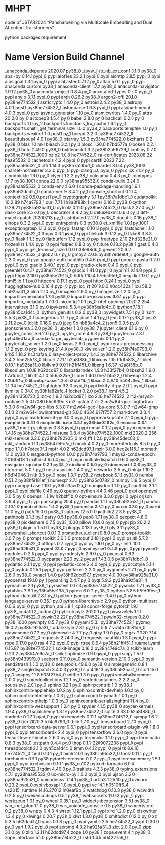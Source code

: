 # MHPT
code of JSTAR2024 “Pansharpening via Multiscale Embedding and Dual Attention Transformers”

python packages requirement
# Name                    Version                   Build  Channel
_anaconda_depends         2020.07                  py38_0
_ipyw_jlab_nb_ext_conf    0.1.0                    py38_0
absl-py                   0.14.1                   pypi_0    pypi
aiofiles                  23.2.1                   pypi_0    pypi
aiohttp                   3.8.5                    pypi_0    pypi
aiosignal                 1.3.1                    pypi_0    pypi
alabaster                 0.7.12                     py_0
altair                    5.0.1                    pypi_0    pypi
anaconda                  custom                   py38_1
anaconda-client           1.7.2                    py38_0
anaconda-navigator        1.9.12                   py38_0
anaconda-project          0.8.4                      py_0
annotated-types           0.5.0                    pypi_0    pypi
anyio                     3.7.1                    pypi_0    pypi
argh                      0.26.2                   py38_0
argon2-cffi               20.1.0           py38he774522_1
asn1crypto                1.4.0                      py_0
astroid                   2.4.2                    py38_0
astropy                   4.0.1.post1      py38he774522_1
astunparse                1.6.3                    pypi_0    pypi
async-timeout             4.0.3                    pypi_0    pypi
async_generator           1.10                       py_0
atomicwrites              1.4.0                      py_0
attrs                     20.2.0                     py_0
autopep8                  1.5.4                      py_0
babel                     2.8.0                      py_0
backcall                  0.2.0                      py_0
backports                 1.0                        py_2
backports.functools_lru_cache 1.6.1                      py_0
backports.shutil_get_terminal_size 1.0.0                    py38_2
backports.tempfile        1.0                        py_1
backports.weakref         1.0.post1                  py_1
bcrypt                    3.2.0            py38he774522_0
beautifulsoup4            4.9.1                    py38_0
bitarray                  1.5.3            py38he774522_0
bkcharts                  0.2                      py38_0
blas                      1.0                         mkl
bleach                    3.2.1                      py_0
blosc                     1.20.0               h7bd577a_0
bokeh                     2.2.1                    py38_0
boto                      2.49.0                   py38_0
bottleneck                1.3.2            py38h2a96729_1
brotlipy                  0.7.0           py38he774522_1000
bzip2                     1.0.8                he774522_0
ca-certificates           2023.08.22           haa95532_0
cachetools                4.2.4                    pypi_0    pypi
certifi                   2023.7.22        py38haa95532_0
cffi                      1.14.3           py38h7a1dbc1_0
chardet                   3.0.4                 py38_1003
charset-normalizer        3.2.0                    pypi_0    pypi
clang                     5.0                      pypi_0    pypi
click                     7.1.2                      py_0
cloudpickle               1.6.0                      py_0
clyent                    1.2.2                    py38_1
colorama                  0.4.3                      py_0
comtypes                  1.1.7                 py38_1001
conda                     22.9.0           py38haa95532_0
conda-build               3.24.0           py38haa95532_0
conda-env                 2.6.0                         1
conda-package-handling    1.6.1            py38h62dcd97_0
conda-verify              3.4.2                      py_1
console_shortcut          0.1.1                         4
contextlib2               0.6.0.post1                py_0
cryptography              3.1.1            py38h7a1dbc1_0
cudatoolkit               10.2.89              h74a9793_1
curl                      7.71.1               h2a8f88b_1
cycler                    0.10.0                   py38_0
cython                    0.29.21          py38ha925a31_0
cytoolz                   0.11.0           py38he774522_0
dask                      2.27.0                     py_0
dask-core                 2.27.0                     py_0
decorator                 4.4.2                      py_0
defusedxml                0.6.0                      py_0
diff-match-patch          20200713                   py_0
distributed               2.27.0                   py38_0
docutils                  0.16                     py38_1
einops                    0.3.2                    pypi_0    pypi
entrypoints               0.3                      py38_0
et_xmlfile                1.0.1                   py_1001
exceptiongroup            1.1.3                    pypi_0    pypi
fastapi                   0.101.1                  pypi_0    pypi
fastcache                 1.1.0            py38he774522_0
ffmpy                     0.3.1                    pypi_0    pypi
filelock                  3.0.12                     py_0
flake8                    3.8.3                      py_0
flask                     1.1.2                      py_0
flatbuffers               1.12                     pypi_0    pypi
freetype                  2.10.2               hd328e21_0
frozenlist                1.4.0                    pypi_0    pypi
fsspec                    0.8.0                      py_0
future                    0.18.2                   py38_1
gast                      0.4.0                    pypi_0    pypi
get_terminal_size         1.0.0                h38e98db_0
gevent                    20.6.2           py38he774522_0
glob2                     0.7                        py_0
gmpy2                     2.0.8            py38h7edee0f_3
google-auth               2.3.0                    pypi_0    pypi
google-auth-oauthlib      0.4.6                    pypi_0    pypi
google-pasta              0.2.0                    pypi_0    pypi
gradio                    3.40.1                   pypi_0    pypi
gradio-client             0.4.0                    pypi_0    pypi
greenlet                  0.4.17           py38he774522_0
grpcio                    1.41.0                   pypi_0    pypi
h11                       0.14.0                   pypi_0    pypi
h5py                      2.10.0           py38h5e291fa_0
hdf5                      1.10.4               h7ebc959_0
heapdict                  1.0.1                      py_0
html5lib                  1.1                        py_0
httpcore                  0.17.3                   pypi_0    pypi
httpx                     0.24.1                   pypi_0    pypi
huggingface-hub           0.16.4                   pypi_0    pypi
icc_rt                    2019.0.0             h0cc432a_1
icu                       58.2                 ha925a31_3
idna                      2.10                       py_0
imageio                   2.9.0                      py_0
imagesize                 1.2.0                      py_0
importlib-metadata        1.7.0                    py38_0
importlib-resources       6.0.1                    pypi_0    pypi
importlib_metadata        1.7.0                         0
iniconfig                 1.0.1                      py_0
intel-openmp              2020.2                      254
intervaltree              3.1.0                      py_0
ipykernel                 5.3.4            py38h5ca1d4c_0
ipython                   7.18.1           py38h5ca1d4c_0
ipython_genutils          0.2.0                    py38_0
ipywidgets                7.5.1                      py_0
isort                     5.5.3                    py38_0
itsdangerous              1.1.0                      py_0
jdcal                     1.4.1                      py_0
jedi                      0.17.1                   py38_0
jinja2                    2.11.2                     py_0
joblib                    0.16.0                     py_0
jpeg                      9b                   hb83a4c4_2
json5                     0.9.5                      py_0
jsonschema                3.2.0                    py38_0
jupyter                   1.0.0                    py38_7
jupyter_client            6.1.6                      py_0
jupyter_console           6.2.0                      py_0
jupyter_core              4.6.3                    py38_0
jupyterlab                2.3.1              pyhd8ed1ab_0    conda-forge
jupyterlab_pygments       0.1.1                      py_0
jupyterlab_server         1.2.0                      py_0
keras                     2.6.0                    pypi_0    pypi
keras-preprocessing       1.1.2                    pypi_0    pypi
keyring                   21.4.0                   py38_0
kiwisolver                1.2.0            py38h74a9793_0
krb5                      1.18.2               hc04afaa_0
lazy-object-proxy         1.4.3            py38he774522_0
libarchive                3.4.2                h5e25573_0
libcurl                   7.71.1               h2a8f88b_1
libiconv                  1.15                 h1df5818_7
liblief                   0.10.1               ha925a31_0
libllvm9                  9.0.1                h21ff451_0
libpng                    1.6.37               h2a8f88b_0
libsodium                 1.0.18               h62dcd97_0
libspatialindex           1.9.3                h33f27b4_0
libssh2                   1.9.0                h7a1dbc1_1
libtiff                   4.1.0                h56a325e_1
libuv                     1.40.0               he774522_0
libwebp                   1.2.4                h2bbff1b_0
libwebp-base              1.2.4                h2bbff1b_1
libxml2                   2.9.10               h464c3ec_1
libxslt                   1.1.34               he774522_0
lightgbm                  3.3.0                    pypi_0    pypi
linkify-it-py             2.0.2                    pypi_0    pypi
llvmlite                  0.34.0           py38h1a82afc_4
locket                    0.2.0                    py38_1
lxml                      4.5.2            py38h1350720_0
lz4-c                     1.9.2                h62dcd97_1
lzo                       2.10                 he774522_2
m2-msys2-runtime          2.5.0.17080.65c939c               3
m2-patch                  2.7.5                         2
m2w64-gcc-libgfortran     5.3.0                         6
m2w64-gcc-libs            5.3.0                         7
m2w64-gcc-libs-core       5.3.0                         7
m2w64-gmp                 6.1.0                         2
m2w64-libwinpthread-git   5.0.0.4634.697f757               2
markdown                  3.3.4                    pypi_0    pypi
markdown-it-py            3.0.0                    pypi_0    pypi
markupsafe                2.1.3                    pypi_0    pypi
matplotlib                3.3.1                         0
matplotlib-base           3.3.1            py38hba9282a_0
mccabe                    0.6.1                    py38_1
mdit-py-plugins           0.3.3                    pypi_0    pypi
mdurl                     0.1.2                    pypi_0    pypi
menuinst                  1.4.16           py38he774522_1
mistune                   0.8.4           py38he774522_1000
mkl                       2020.2                      256
mkl-service               2.3.0            py38hb782905_0
mkl_fft                   1.2.0            py38h45dec08_0
mkl_random                1.1.1            py38h47e9c7a_0
mock                      4.0.2                      py_0
more-itertools            8.5.0                      py_0
mpc                       1.1.0                h7edee0f_1
mpfr                      4.0.2                h62dcd97_1
mpir                      3.0.0                hec2e145_1
mpmath                    1.1.0                    py38_0
msgpack-python            1.0.0            py38h74a9793_1
msys2-conda-epoch         20160418                      1
multidict                 6.0.4                    pypi_0    pypi
multipledispatch          0.6.0                    py38_0
navigator-updater         0.2.1                    py38_0
nbclient                  0.5.0                      py_0
nbconvert                 6.0.6                    py38_0
nbformat                  5.0.7                      py_0
nest-asyncio              1.4.0                      py_1
networkx                  2.5                        py_0
ninja                     1.10.2               h6d14046_1
nltk                      3.5                        py_0
nose                      1.3.7                    py38_2
notebook                  6.1.1                    py38_0
numba                     0.51.2           py38hf9181ef_1
numexpr                   2.7.1            py38h25d0782_0
numpy                     1.19.5                   pypi_0    pypi
numpy-base                1.19.1           py38ha3acd2a_0
numpydoc                  1.1.0                      py_0
oauthlib                  3.1.1                    pypi_0    pypi
olefile                   0.46                       py_0
opencv-python             4.4.0.46                 pypi_0    pypi
openpyxl                  3.0.5                      py_0
openssl                   1.1.1w               h2bbff1b_0
opt-einsum                3.3.0                    pypi_0    pypi
orjson                    3.9.4                    pypi_0    pypi
packaging                 20.4                       py_0
pandas                    1.1.1            py38ha925a31_0
pandoc                    2.10.1                        0
pandocfilters             1.4.2                    py38_1
paramiko                  2.7.2                      py_0
parso                     0.7.0                      py_0
partd                     1.1.0                      py_0
path                      15.0.0                   py38_0
path.py                   12.5.0                        0
pathlib2                  2.3.5                    py38_0
pathtools                 0.1.2                      py_1
patsy                     0.5.1                    py38_0
pep8                      1.7.1                    py38_0
pexpect                   4.8.0                    py38_0
pickleshare               0.7.5                 py38_1000
pillow                    10.0.0                   pypi_0    pypi
pip                       20.2.2                   py38_0
pkginfo                   1.5.0.1                  py38_0
pluggy                    0.13.1                   py38_0
ply                       3.11                     py38_0
powershell_shortcut       0.0.1                         3
prometheus_client         0.8.0                      py_0
prompt-toolkit            3.0.7                      py_0
prompt_toolkit            3.0.7                         0
protobuf                  3.18.1                   pypi_0    pypi
psutil                    5.7.2            py38he774522_0
ptflops                   0.7                      pypi_0    pypi
py                        1.9.0                      py_0
py-lief                   0.10.1           py38ha925a31_0
pyaml                     23.9.7                   pypi_0    pypi
pyasn1                    0.4.8                    pypi_0    pypi
pyasn1-modules            0.2.8                    pypi_0    pypi
pycodestyle               2.6.0                      py_0
pycosat                   0.6.3            py38he774522_0
pycparser                 2.20                       py_2
pycurl                    7.43.0.5         py38h7a1dbc1_0
pydantic                  2.1.1                    pypi_0    pypi
pydantic-core             2.4.0                    pypi_0    pypi
pydocstyle                5.1.1                      py_0
pydub                     0.25.1                   pypi_0    pypi
pyflakes                  2.2.0                      py_0
pygments                  2.7.1                      py_0
pylint                    2.6.0                    py38_0
pynacl                    1.4.0            py38h62dcd97_1
pyodbc                    4.0.30           py38ha925a31_0
pyopenssl                 19.1.0                     py_1
pyparsing                 2.4.7                      py_0
pyqt                      5.9.2            py38ha925a31_4
pyreadline                2.1                      py38_1
pyrsistent                0.17.3           py38he774522_0
pysocks                   1.7.1                    py38_0
pytables                  3.6.1            py38ha5be198_0
pytest                    6.0.2                    py38_0
python                    3.8.5                h5fd99cc_1
python-dateutil           2.8.1                      py_0
python-jsonrpc-server     0.4.0                      py_0
python-language-server    0.35.1                     py_0
python-libarchive-c       2.9                        py_0
python-multipart          0.0.6                    pypi_0    pypi
python_abi                3.8                      1_cp38    conda-forge
pytorch                   1.9.1           py3.8_cuda10.2_cudnn7_0    pytorch
pytz                      2020.1                     py_0
pywavelets                1.1.1            py38he774522_0
pywin32                   227              py38he774522_1
pywin32-ctypes            0.2.0                 py38_1000
pywinpty                  0.5.7                    py38_0
pyyaml                    5.3.1            py38he774522_1
pyzmq                     19.0.2           py38ha925a31_1
qdarkstyle                2.8.1                      py_0
qt                        5.9.7            vc14h73c81de_0
qtawesome                 0.7.2                      py_0
qtconsole                 4.7.7                      py_0
qtpy                      1.9.0                      py_0
regex                     2020.7.14        py38he774522_0
requests                  2.24.0                     py_0
requests-oauthlib         1.3.0                    pypi_0    pypi
rope                      0.17.0                     py_0
rsa                       4.7.2                    pypi_0    pypi
rtree                     0.9.4            py38h21ff451_1
ruamel_yaml               0.15.87          py38he774522_1
scikit-image              0.16.2           py38h47e9c7a_0
scikit-learn              0.23.2           py38h47e9c7a_0
scikit-optimize           0.9.0                    pypi_0    pypi
scipy                     1.5.0            py38h9439919_0
seaborn                   0.11.0                     py_0
semantic-version          2.10.0                   pypi_0    pypi
send2trash                1.5.0                    py38_0
setuptools                49.6.0                   py38_0
simplegeneric             0.8.1                    py38_2
singledispatch            3.4.0.3                  py38_0
sip                       4.19.13          py38ha925a31_0
six                       1.15.0                     py_0
snappy                    1.1.8                h33f27b4_0
sniffio                   1.3.0                    pypi_0    pypi
snowballstemmer           2.0.0                      py_0
sortedcollections         1.2.1                      py_0
sortedcontainers          2.2.2                      py_0
soupsieve                 2.0.1                      py_0
sphinx                    3.2.1                      py_0
sphinxcontrib             1.0                      py38_1
sphinxcontrib-applehelp   1.0.2                      py_0
sphinxcontrib-devhelp     1.0.2                      py_0
sphinxcontrib-htmlhelp    1.0.3                      py_0
sphinxcontrib-jsmath      1.0.1                      py_0
sphinxcontrib-qthelp      1.0.3                      py_0
sphinxcontrib-serializinghtml 1.1.4                      py_0
sphinxcontrib-websupport  1.2.4                      py_0
spyder                    4.1.5                    py38_0
spyder-kernels            1.9.4                    py38_0
sqlalchemy                1.3.19           py38he774522_0
sqlite                    3.33.0               h2a8f88b_0
starlette                 0.27.0                   pypi_0    pypi
statsmodels               0.11.1           py38he774522_0
sympy                     1.6.2                    py38_0
tbb                       2020.3               h74a9793_0
tblib                     1.7.0                      py_0
tensorboard               2.7.0                    pypi_0    pypi
tensorboard-data-server   0.6.1                    pypi_0    pypi
tensorboard-plugin-wit    1.8.0                    pypi_0    pypi
tensorboardx              2.4                      pypi_0    pypi
tensorflow                2.6.0                    pypi_0    pypi
tensorflow-estimator      2.6.0                    pypi_0    pypi
termcolor                 1.1.0                    pypi_0    pypi
terminado                 0.8.3                    py38_0
testpath                  0.4.4                      py_0
thop                      0.1.1-2209072238          pypi_0    pypi
threadpoolctl             2.1.0              pyh5ca1d4c_0
timm                      0.4.12                   pypi_0    pypi
tk                        8.6.10               he774522_0
toml                      0.10.1                     py_0
tomli                     2.0.1            py38haa95532_0
toolz                     0.11.1                     py_0
torchaudio                0.9.1                      py38    pytorch
torchstat                 0.0.7                    pypi_0    pypi
torchsummary              1.5.1                    pypi_0    pypi
torchvision               0.10.1               py38_cu102    pytorch
tornado                   6.0.4            py38he774522_1
tqdm                      4.49.0                     py_0
traitlets                 4.3.3                    py38_0
typing_extensions         4.7.1            py38haa95532_0
uc-micro-py               1.0.2                    pypi_0    pypi
ujson                     3.2.0            py38ha925a31_0
unicodecsv                0.14.1                   py38_0
urllib3                   1.25.10                    py_0
uvicorn                   0.23.2                   pypi_0    pypi
vboxapi                   1.0                      pypi_0    pypi
vc                        14.1                 h0510ff6_4
vs2015_runtime            14.16.27012          hf0eaf9b_3
watchdog                  0.10.3                   py38_0
wcwidth                   0.2.5                      py_0
webencodings              0.5.1                    py38_1
websockets                11.0.3                   pypi_0    pypi
werkzeug                  1.0.1                      py_0
wheel                     0.35.1                     py_0
widgetsnbextension        3.5.1                    py38_0
win_inet_pton             1.1.0                    py38_0
win_unicode_console       0.5                      py38_0
wincertstore              0.2                      py38_0
winpty                    0.4.3                         4
wrapt                     1.12.1                   pypi_0    pypi
xlrd                      1.2.0                      py_0
xlsxwriter                1.3.4                      py_0
xlwings                   0.20.7                   py38_0
xlwt                      1.3.0                    py38_0
xmltodict                 0.12.0                     py_0
xz                        5.2.5                h62dcd97_0
yacs                      0.1.8                    pypi_0    pypi
yaml                      0.2.5                he774522_0
yapf                      0.30.0                     py_0
yarl                      1.9.2                    pypi_0    pypi
zeromq                    4.3.2                ha925a31_3
zict                      2.0.0                      py_0
zipp                      3.1.0                      py_0
zlib                      1.2.11               h62dcd97_4
zope                      1.0                      py38_1
zope.event                4.4                      py38_0
zope.interface            5.1.0            py38he774522_0
zstd                      1.4.5                h04227a9_0
